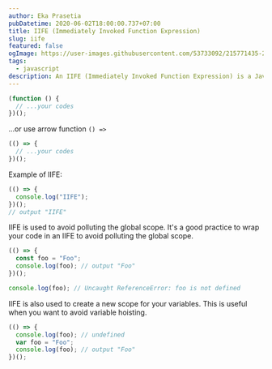 ```yaml
---
author: Eka Prasetia
pubDatetime: 2020-06-02T18:00:00.737+07:00
title: IIFE (Immediately Invoked Function Expression)
slug: iife
featured: false
ogImage: https://user-images.githubusercontent.com/53733092/215771435-25408246-2309-4f8b-a781-1f3d93bdf0ec.png
tags:
  - javascript
description: An IIFE (Immediately Invoked Function Expression) is a JavaScript function that runs as soon as it is defined.
---
```


```js
(function () {
  // ...your codes
})();
```

...or use arrow function `() =>`

```js
(() => {
  // ...your codes
})();
```

Example of IIFE:

```js
(() => {
  console.log("IIFE");
})();
// output "IIFE"
```

IIFE is used to avoid polluting the global scope. It's a good practice to wrap your code in an IIFE to avoid polluting the global scope.

```js
(() => {
  const foo = "Foo";
  console.log(foo); // output "Foo"
})();

console.log(foo); // Uncaught ReferenceError: foo is not defined
```

IIFE is also used to create a new scope for your variables. This is useful when you want to avoid variable hoisting.

```js
(() => {
  console.log(foo); // undefined
  var foo = "Foo";
  console.log(foo); // output "Foo"
})();
```
